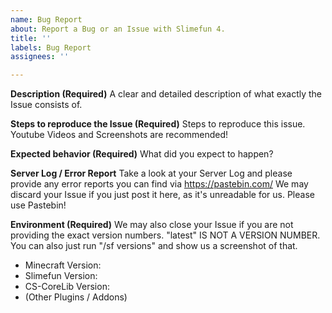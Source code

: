 ```yaml
---
name: Bug Report
about: Report a Bug or an Issue with Slimefun 4.
title: ''
labels: Bug Report
assignees: ''

---
```


**Description (Required)**
A clear and detailed description of what exactly the Issue consists of.

**Steps to reproduce the Issue (Required)**
Steps to reproduce this issue.
Youtube Videos and Screenshots are recommended!

**Expected behavior (Required)**
What did you expect to happen?

**Server Log / Error Report**
Take a look at your Server Log and please provide any error reports you can find via https://pastebin.com/
We may discard your Issue if you just post it here, as it's unreadable for us. Please use Pastebin!

**Environment (Required)**
We may also close your Issue if you are not providing the exact version numbers.
"latest" IS NOT A VERSION NUMBER.
You can also just run "/sf versions" and show us a screenshot of that.

 - Minecraft Version:
 - Slimefun Version:
 - CS-CoreLib Version:
 - (Other Plugins / Addons)
